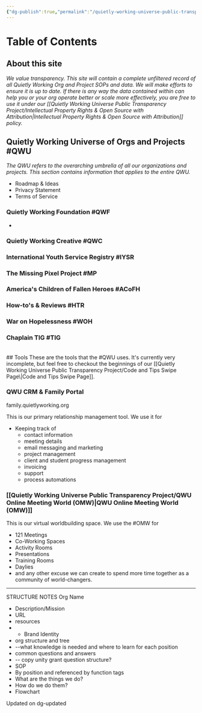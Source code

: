 ```yaml
---
{"dg-publish":true,"permalink":"/quietly-working-universe-public-transparency-project/table-of-contents/","tags":["QWU","QWF","IYSR","MP","ACoFH","HTR","WOH","TIG","gardenEntry","gardenEntry","gardenEntry"],"noteIcon":""}
---
```


# Table of Contents

## About this site
*We value transparency. This site will contain a complete unfiltered record of all Quietly Working Org and Project SOPs and data. We will make efforts to ensure it is up to date. If there is any way the data contained within can help you or your org operate better or scale more effectively, you are free to use it under our [[Quietly Working Universe Public Transparency Project/Intellectual Property Rights & Open Source with Attribution\|Intellectual Property Rights & Open Source with Attribution]] policy.*


## Quietly Working Universe of Orgs and Projects #QWU
*The QWU refers to the overarching umbrella of all our organizations and projects. This section contains information that applies to the entire QWU.*
- Roadmap & Ideas
- Privacy Statement
- Terms of Service
### Quietly Working Foundation #QWF
- 
### Quietly Working Creative #QWC
### International Youth Service Registry #IYSR
### The Missing Pixel Project #MP
### America's Children of Fallen Heroes #ACoFH
### How-to's & Reviews #HTR
### War on Hopelessness #WOH
### Chaplain TIG #TIG
<br>
## Tools
These are the tools that the #QWU uses.
It's currently very incomplete, but feel free to checkout the beginnings of our [[Quietly Working Universe Public Transparency Project/Code and Tips Swipe Page\|Code and Tips Swipe Page]].

### QWU CRM & Family Portal
family.quietlyworking.org

This is our primary relationship management tool. We use it for
- Keeping track of
	- contact information
	- meeting details
	- email messaging and marketing
	- project management
	- client and student progress management
	- invoicing
	- support
	- process automations
### [[Quietly Working Universe Public Transparency Project/QWU Online Meeting World (OMW)\|QWU Online Meeting World (OMW)]]
This is our virtual worldbuilding space. We use the #OMW for
- 121 Meetings
- Co-Working Spaces
- Activity Rooms
- Presentations
- Training Rooms
- Daylies
- and any other excuse we can create to spend more time together as a community of world-changers.


---

STRUCTURE NOTES
Org Name
- Description/Mission
- URL
- resources
- - Brand Identity 
- org structure and tree
- --what knowledge is needed and where to learn for each position
- common questions and answers
- -- copy unity grant question structure?
- SOP 
- By position and referenced by function tags
- What are the things we do?
- How do we do them?
- Flowchart 

Updated on dg-updated

